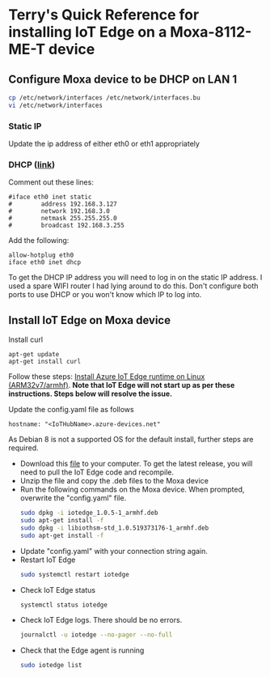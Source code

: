 # Terry's Quick Reference for installing IoT Edge on a Moxa-8112-ME-T device

## Configure Moxa device to be DHCP on LAN 1 

```bash
cp /etc/network/interfaces /etc/network/interfaces.bu
vi /etc/network/interfaces
```
### Static IP

Update the ip address of either eth0 or eth1 appropriately

### DHCP ([link](https://wiki.debian.org/NetworkConfiguration#Using_DHCP_to_automatically_configure_the_interface))

Comment out these lines:

```
#iface eth0 inet static
#        address 192.168.3.127
#        network 192.168.3.0
#        netmask 255.255.255.0
#        broadcast 192.168.3.255
```

Add the following:
```
allow-hotplug eth0
iface eth0 inet dhcp
```

To get the DHCP IP address you will need to log in on the static IP address. I used a spare WIFI router I had lying around to do this.  Don't configure both ports to use DHCP or you won't know which IP to log into.

## Install IoT Edge on Moxa device

Install curl
```
apt-get update
apt-get install curl
```

Follow these steps: [Install Azure IoT Edge runtime on Linux (ARM32v7/armhf)](https://docs.microsoft.com/en-us/azure/iot-edge/how-to-install-iot-edge-linux-arm).  <b>Note that IoT Edge will not start up as per these instructions.  Steps below will resolve the issue.</b>

Update the config.yaml file as follows

```
hostname: "<IoTHubName>.azure-devices.net"
```

As Debian 8 is not a supported OS for the default install, further steps are required.

* Download this [file](/Devices/Moxa/iotedged-debian8-arm32v7.zip) to your computer.  To get the latest release, you will need to pull the IoT Edge code and recompile.
* Unzip the file and copy the .deb files to the Moxa device
* Run the following commands on the Moxa device.  When prompted, overwrite the "config.yaml" file.
  ```bash
  sudo dpkg -i iotedge_1.0.5-1_armhf.deb
  sudo apt-get install -f
  sudo dpkg -i libiothsm-std_1.0.519373176-1_armhf.deb
  sudo apt-get install -f
  ```
* Update "config.yaml" with your connection string again.
* Restart IoT Edge
  ```bash
  sudo systemctl restart iotedge
  ```
* Check IoT Edge status
  ```bash
  systemctl status iotedge
  ```
* Check IoT Edge logs.  There should be no errors.
  ```bash
  journalctl -u iotedge --no-pager --no-full
  ```
* Check that the Edge agent is running
  ```bash
  sudo iotedge list
  ```
